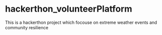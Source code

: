 # hackerthon_volunteerPlatform
This is a hackerthon project which focouse on extreme weather events and community resilience
